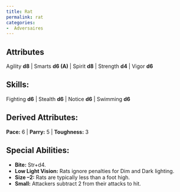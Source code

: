 ```yaml
---
title: Rat
permalink: rat
categories:
-  Adversaires
---
```


## Attributes
Agility **d8** | Smarts **d6 (A)** | Spirit **d8** | Strength **d4** | Vigor **d6**

## Skills:
Fighting **d6** | Stealth **d6** | Notice **d6** | Swimming **d6**

## Derived Attributes:
**Pace:** 6 | **Parry:** 5 | **Toughness:** 3

## Special Abilities:
- **Bite:** Str+d4.
- **Low Light Vision:** Rats ignore penalties for Dim and Dark lighting.
- **Size –2:** Rats are typically less than a foot high.
- **Small:** Attackers subtract 2 from their attacks to hit.

